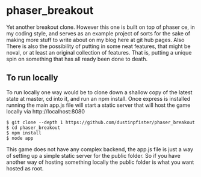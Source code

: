 # phaser_breakout

Yet another breakout clone. However this one is built on top of phaser ce, in my coding style, and serves as an example project of sorts for the sake of making more stuff to write about on my blog here at git hub pages. Also There is also the possibility of putting in some neat features, that might be noval, or at least an original collection of features. That is, putting a unique spin on something that has all ready been done to death.

## To run locally

To run locally one way would be to clone down a shallow copy of the latest state at master, cd into it, and run an npm install. Once express is installed running the main app.js file will start a static server that will host the game locally via http://localhost:8080

```
$ git clone --depth 1 https://github.com/dustinpfister/phaser_breakout
$ cd phaser_breakout
$ npm install
$ node app
```

This game does not have any complex backend, the app.js file is just a way of setting up a simple static server for the public folder. So if you have another way of hosting something locally the public folder is what you want hosted as root.